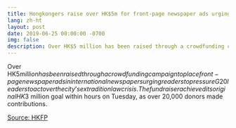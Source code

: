 ```yaml
---
title: Hongkongers raise over HK$5m for front-page newspaper ads urging G20 action over extradition crisis
lang: zh-ht
layout: post
date: 2019-06-25 00:00:00 -0700
img: false
description: Over HK$5 million has been raised through a crowdfunding campaign to place front-page newspaper ads in international newspapers urging readers to pressure G20 leaders to act over the city’s extradition law crisis. The fundraiser achieved its original HK$3 million goal within hours on Tuesday, as over 20,000 donors made contributions.
---
```


Over HK$5 million has been raised through a crowdfunding campaign to place front-page newspaper ads in international newspapers urging readers to pressure G20 leaders to act over the city’s extradition law crisis. The fundraiser achieved its original HK$3 million goal within hours on Tuesday, as over 20,000 donors made contributions.

[Source: HKFP](https://www.hongkongfp.com/2019/06/25/hongkongers-raise-hk5m-front-page-newspaper-ads-urging-g20-action-extradition-crisis/)